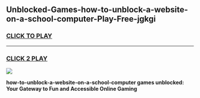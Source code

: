 
## Unblocked-Games-how-to-unblock-a-website-on-a-school-computer-Play-Free-jgkgi
<h3>
<a href="https://premium76.site?title=how-to-unblock-a-website-on-a-school-computer&ref=18A1">CLICK TO PLAY</a></h3>
<hr>

<h3>
<a href="https://premium76.site?title=how-to-unblock-a-website-on-a-school-computer&ref=18A1">CLICK 2 PLAY</a>
  
</h3>

<a href="https://premium76.site?title=how-to-unblock-a-website-on-a-school-computer&ref=18A1"><img src="https://clearcache.store/games.png"></a>


**how-to-unblock-a-website-on-a-school-computer games unblocked: Your Gateway to Fun and Accessible Online Gaming**
